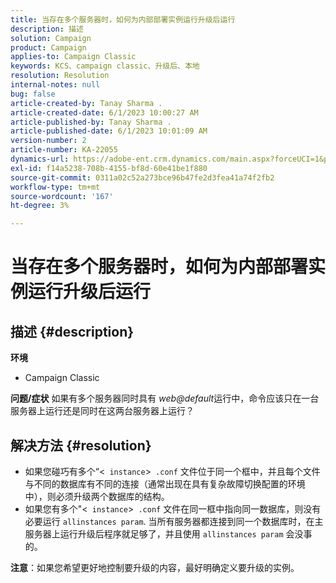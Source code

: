 ```yaml
---
title: 当存在多个服务器时，如何为内部部署实例运行升级后运行
description: 描述
solution: Campaign
product: Campaign
applies-to: Campaign Classic
keywords: KCS、campaign classic、升级后、本地
resolution: Resolution
internal-notes: null
bug: false
article-created-by: Tanay Sharma .
article-created-date: 6/1/2023 10:00:27 AM
article-published-by: Tanay Sharma .
article-published-date: 6/1/2023 10:01:09 AM
version-number: 2
article-number: KA-22055
dynamics-url: https://adobe-ent.crm.dynamics.com/main.aspx?forceUCI=1&pagetype=entityrecord&etn=knowledgearticle&id=09c1841e-6300-ee11-8f6e-6045bd0067ea
exl-id: f14a5238-708b-4155-bf8d-60e41be1f880
source-git-commit: 0311a02c52a273bce96b47fe2d3fea41a74f2fb2
workflow-type: tm+mt
source-wordcount: '167'
ht-degree: 3%

---
```


# 当存在多个服务器时，如何为内部部署实例运行升级后运行

## 描述 {#description}

<b>环境</b>
- Campaign Classic



<b>问题/症状</b>
如果有多个服务器同时具有 *web@default*&#x200B;运行中，命令应该只在一台服务器上运行还是同时在这两台服务器上运行？


## 解决方法 {#resolution}


- 如果您碰巧有多个“&lt;` instance`>` .conf` 文件位于同一个框中，并且每个文件与不同的数据库有不同的连接（通常出现在具有复杂故障切换配置的环境中），则必须升级两个数据库的结构。
- 如果您有多个&quot;&lt;` instance`>` .conf` 文件在同一框中指向同一数据库，则没有必要运行 `allinstances param`. 当所有服务器都连接到同一个数据库时，在主服务器上运行升级后程序就足够了，并且使用 `allinstances param` 会没事的。




<b>注意</b>：如果您希望更好地控制要升级的内容，最好明确定义要升级的实例。
